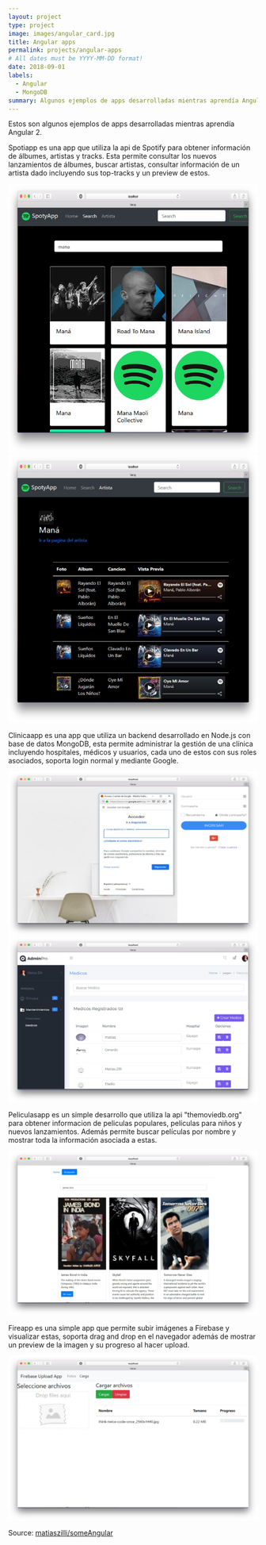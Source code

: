 ```yaml
---
layout: project
type: project
image: images/angular_card.jpg
title: Angular apps
permalink: projects/angular-apps
# All dates must be YYYY-MM-DD format!
date: 2018-09-01
labels:
  - Angular
  - MongoDB
summary: Algunos ejemplos de apps desarrolladas mientras aprendía Angular.
---
```


Estos son algunos ejemplos de apps desarrolladas mientras aprendía Angular 2.

Spotiapp es una app que utiliza la api de Spotify para obtener información de álbumes, artistas y tracks. Esta permite consultar los nuevos lanzamientos de álbumes, buscar artistas, consultar información de un artista dado incluyendo sus top-tracks y un preview de estos.

<div class="ui small centered rounded images">
  <img class="ui image" src="../images/spoty-app.png">
  <img class="ui image" src="../images/spoty-artista-app.png">
</div>

Clinicaapp es una app que utiliza un backend desarrollado en Node.js con base de datos MongoDB, esta permite administrar la gestión de una clínica incluyendo hospitales, médicos y usuarios, cada uno de estos con sus roles asociados, soporta login normal y mediante Google.

<div class="ui small centered rounded images">
  <img class="ui image" src="../images/adminpro-login-app.png">
  <img class="ui image" src="../images/adminpro-medicos-app.png">
</div>

Peliculasapp es un simple desarrollo que utiliza la api "themoviedb.org" para obtener informacion de peliculas populares, películas para niños y nuevos lanzamientos. Además permite buscar películas por nombre y mostrar toda la información asociada a estas.

<div class="ui small centered rounded images">
  <img class="ui image" src="../images/peliculas-app.png">
</div>

Fireapp es una simple app que permite subir imágenes a Firebase y visualizar estas, soporta drag and drop en el navegador además de mostrar un preview de la imagen y su progreso al hacer upload.

<div class="ui small centered rounded images">
  <img class="ui image" src="../images/firebase-app.png">
</div>

Source: <a href="https://github.com/matiaszilli/someAngular"><i class="large github icon "></i>matiaszilli/someAngular</a>

